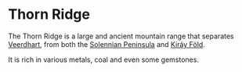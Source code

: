 # Thorn Ridge
The Thorn Ridge is a large and ancient mountain range that separates [Veerdhart](veerdhart), from both the [Solennian Peninsula](../solennian-peninsula/solennian-peninsula) and [Kiráy Föld](../kiray-fold/kiray-fold). 

It is rich in various metals, coal and even some gemstones. 